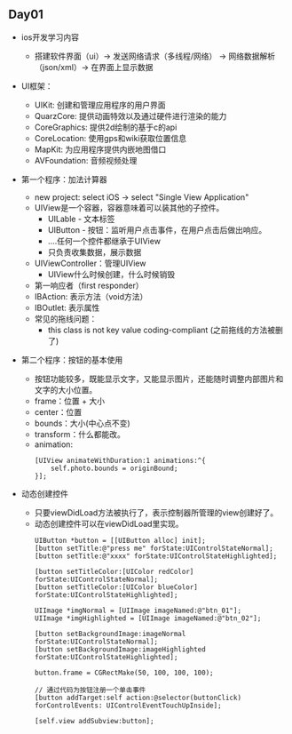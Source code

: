 ## Day01
- ios开发学习内容
    - 搭建软件界面（ui）-> 发送网络请求（多线程/网络） -> 网络数据解析（json/xml）-> 在界面上显示数据
- UI框架：
    - UIKit: 创建和管理应用程序的用户界面
    - QuarzCore: 提供动画特效以及通过硬件进行渲染的能力
    - CoreGraphics: 提供2d绘制的基于c的api
    - CoreLocation: 使用gps和wiki获取位置信息
    - MapKit: 为应用程序提供内嵌地图借口
    - AVFoundation: 音频视频处理

- 第一个程序：加法计算器
    - new project: select iOS -> select "Single View Application"
    - UIView是一个容器，容器意味着可以装其他的子控件。
        - UILable - 文本标签
        - UIButton - 按钮：监听用户点击事件，在用户点击后做出响应。
        - ....任何一个控件都继承于UIView
        - 只负责收集数据，展示数据
    - UIViewController：管理UIView
        - UIView什么时候创建，什么时候销毁
    - 第一响应者（first responder）
    - IBAction: 表示方法（void方法）
    - IBOutlet: 表示属性
    - 常见的拖线问题：
        - this class is not key value coding-compliant (之前拖线的方法被删了)
- 第二个程序：按钮的基本使用
    - 按钮功能较多，既能显示文字，又能显示图片，还能随时调整内部图片和文字的大小位置。
    - frame：位置 + 大小
    - center：位置
    - bounds：大小(中心点不变)
    - transform：什么都能改。
    - animation:
        ```
        [UIView animateWithDuration:1 animations:^{
            self.photo.bounds = originBound;
        }];
        ```
- 动态创建控件
    - 只要viewDidLoad方法被执行了，表示控制器所管理的view创建好了。
    - 动态创建控件可以在viewDidLoad里实现。
        ```
        UIButton *button = [[UIButton alloc] init];
        [button setTitle:@"press me" forState:UIControlStateNormal];
        [button setTitle:@"xxxx" forState:UIControlStateHighlighted];

        [button setTitleColor:[UIColor redColor] forState:UIControlStateNormal];
        [button setTitleColor:[UIColor blueColor] forState:UIControlStateHighlighted];

        UIImage *imgNormal = [UIImage imageNamed:@"btn_01"];
        UIImage *imgHighlighted = [UIImage imageNamed:@"btn_02"];

        [button setBackgroundImage:imageNormal forState:UIControlStateNormal];
        [button setBackgroundImage:imageHighlighted forState:UIControlStateHighlighted];

        button.frame = CGRectMake(50, 100, 100, 100);

        // 通过代码为按钮注册一个单击事件
        [button addTarget:self action:@selector(buttonClick) forControlEvents: UIControlEventTouchUpInside]; 

        [self.view addSubview:button];

        ```